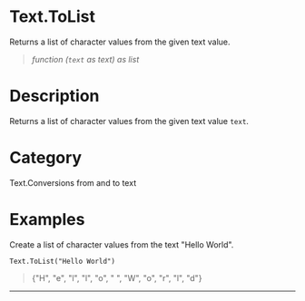 ﻿# Text.ToList
Returns a list of character values from the given text value.
> _function (<code>text</code> as text) as list_
# Description 
Returns a list of character values from the given text value <code>text</code>.

# Category 
Text.Conversions from and to text
# Examples 
Create a list of character values from the text "Hello World".
```
Text.ToList("Hello World")
```
> {"H",
    "e",
    "l",
    "l",
    "o",
    " ",
    "W",
    "o",
    "r",
    "l",
    "d"}
***
